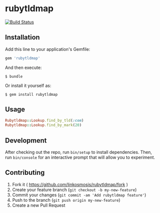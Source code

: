# rubytldmap

[![Build Status](https://travis-ci.org/linkosmosis/rubytldmap.svg)](https://travis-ci.org/linkosmosis/rubytldmap)

## Installation

Add this line to your application's Gemfile:

```ruby
gem 'rubytldmap'
```

And then execute:

    $ bundle

Or install it yourself as:

    $ gem install rubytldmap

## Usage

```ruby
Rubytldmap::Lookup.find_by_tld(:com)
Rubytldmap::Lookup.find_by_mark(20)
```

## Development

After checking out the repo, run `bin/setup` to install dependencies. Then, run `bin/console` for an interactive prompt that will allow you to experiment.

## Contributing

1. Fork it ( https://github.com/linkosmosis/rubytldmap/fork )
2. Create your feature branch (`git checkout -b my-new-feature`)
3. Commit your changes (`git commit -am 'Add rubytldmap feature'`)
4. Push to the branch (`git push origin my-new-feature`)
5. Create a new Pull Request
